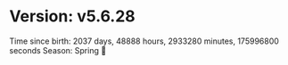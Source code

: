 # Version: v5.6.28
Time since birth: 2037 days, 48888 hours, 2933280 minutes, 175996800 seconds
Season: Spring 🌸
